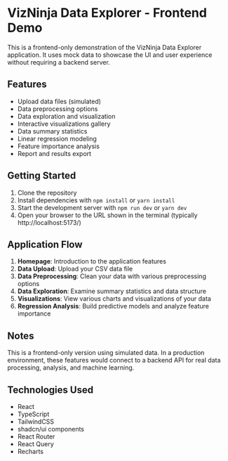 
# VizNinja Data Explorer - Frontend Demo

This is a frontend-only demonstration of the VizNinja Data Explorer application. It uses mock data to showcase the UI and user experience without requiring a backend server.

## Features

- Upload data files (simulated)
- Data preprocessing options
- Data exploration and visualization
- Interactive visualizations gallery
- Data summary statistics
- Linear regression modeling
- Feature importance analysis
- Report and results export

## Getting Started

1. Clone the repository
2. Install dependencies with `npm install` or `yarn install`
3. Start the development server with `npm run dev` or `yarn dev`
4. Open your browser to the URL shown in the terminal (typically http://localhost:5173/)

## Application Flow

1. **Homepage**: Introduction to the application features
2. **Data Upload**: Upload your CSV data file
3. **Data Preprocessing**: Clean your data with various preprocessing options
4. **Data Exploration**: Examine summary statistics and data structure
5. **Visualizations**: View various charts and visualizations of your data
6. **Regression Analysis**: Build predictive models and analyze feature importance

## Notes

This is a frontend-only version using simulated data. In a production environment, these features would connect to a backend API for real data processing, analysis, and machine learning.

## Technologies Used

- React
- TypeScript
- TailwindCSS
- shadcn/ui components
- React Router
- React Query
- Recharts
